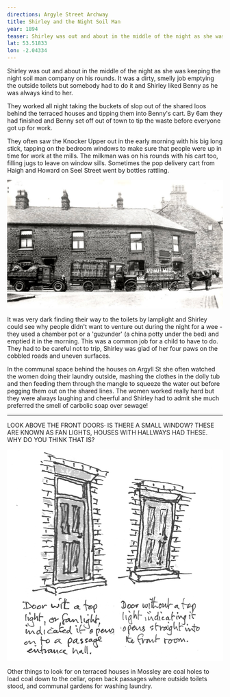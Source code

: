 ```yaml
---
directions: Argyle Street Archway
title: Shirley and the Night Soil Man
year: 1894
teaser: Shirley was out and about in the middle of the night as she was keeping the night soil man company on his rounds.
lat: 53.51833
lon: -2.04334
---
```

Shirley was out and about in the middle of the night as she was keeping the night soil man company on his rounds. It was a dirty, smelly job emptying the outside toilets but somebody had to do it and Shirley liked Benny as he was always kind to her.

They worked all night taking the buckets of slop out of the shared loos behind the terraced houses and tipping them into Benny's cart. By 6am they had finished and Benny set off out of town to tip the waste before everyone got up for work.

They often saw the Knocker Upper out in the early morning with his big long stick, tapping on the bedroom windows to make sure that people were up in time for work at the mills. The milkman was on his rounds with his cart too, filling jugs to leave on window sills. Sometimes the pop delivery cart from Haigh and Howard on Seel Street went by bottles rattling.

![](/images/stops/dog/Trail_Dog_5.png)

It was very dark finding their way to the toilets by lamplight and Shirley could see why people didn't want to venture out during the night for a wee - they used a chamber pot or a 'guzunder' (a china potty under the bed) and emptied it in the morning. This was a common job for a child to have to do. They had to be careful not to trip, Shirley was glad of her four paws on the cobbled roads and uneven surfaces.

In the communal space behind the houses on Argyll St she often watched the women doing their laundry outside, mashing the clothes in the dolly tub and then feeding them through the mangle to squeeze the water out before pegging them out on the shared lines. The women worked really hard but they were always laughing and cheerful and Shirley had to admit she much preferred the smell of carbolic soap over sewage!

---

LOOK ABOVE THE FRONT DOORS· IS THERE A SMALL WINDOW? THESE ARE KNOWN AS FAN LIGHTS, HOUSES WITH HALLWAYS HAD THESE. WHY DO YOU THINK THAT IS?

![](/images/stops/dog/Trail_Dog_5b.png)

Other things to look for on terraced houses in Mossley are coal holes to load coal down to the cellar, open back passages where outside toilets stood, and communal gardens for washing laundry.

![]()
